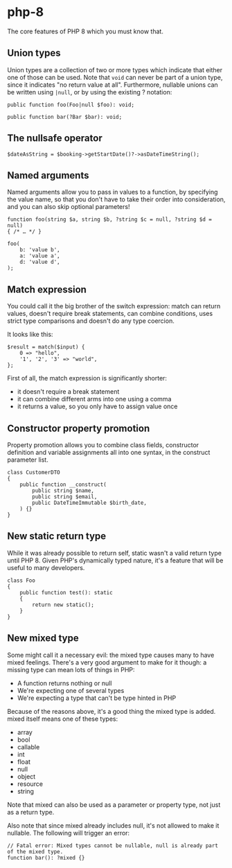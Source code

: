 # php-8
The core features of PHP 8 which you must know that.

## Union types 
Union types are a collection of two or more types which indicate that either one of those can be used.
Note that ```void``` can never be part of a union type, since it indicates "no return value at all". Furthermore, nullable unions can be written using ```|null```, or by using the existing ? notation:<br>

```
public function foo(Foo|null $foo): void;

public function bar(?Bar $bar): void;
```

## The nullsafe operator

```
$dateAsString = $booking->getStartDate()?->asDateTimeString();
```

## Named arguments
Named arguments allow you to pass in values to a function, by specifying the value name, so that you don't have to take their order into consideration, and you can also skip optional parameters!

```
function foo(string $a, string $b, ?string $c = null, ?string $d = null) 
{ /* … */ }

foo(
    b: 'value b', 
    a: 'value a', 
    d: 'value d',
);
```
## Match expression
You could call it the big brother of the switch expression: match can return values, doesn't require break statements, can combine conditions, uses strict type comparisons and doesn't do any type coercion.

It looks like this:

```
$result = match($input) {
    0 => "hello",
    '1', '2', '3' => "world",
};
```

First of all, the match expression is significantly shorter:

- it doesn't require a break statement
- it can combine different arms into one using a comma
- it returns a value, so you only have to assign value once

## Constructor property promotion
Property promotion allows you to combine class fields, constructor definition and variable assignments all into one syntax, in the construct parameter list.

```
class CustomerDTO
{
    public function __construct(
        public string $name, 
        public string $email, 
        public DateTimeImmutable $birth_date,
    ) {}
}
```
## New static return type 

While it was already possible to return self, static wasn't a valid return type until PHP 8. Given PHP's dynamically typed nature, it's a feature that will be useful to many developers.

```
class Foo
{
    public function test(): static
    {
        return new static();
    }
}
```

## New mixed type 
Some might call it a necessary evil: the mixed type causes many to have mixed feelings. There's a very good argument to make for it though: a missing type can mean lots of things in PHP:

- A function returns nothing or null
- We're expecting one of several types
- We're expecting a type that can't be type hinted in PHP

Because of the reasons above, it's a good thing the mixed type is added. mixed itself means one of these types:

- array
- bool
- callable
- int
- float
- null
- object
- resource
- string

Note that mixed can also be used as a parameter or property type, not just as a return type.

Also note that since mixed already includes null, it's not allowed to make it nullable. The following will trigger an error:
```
// Fatal error: Mixed types cannot be nullable, null is already part of the mixed type.
function bar(): ?mixed {}
```


